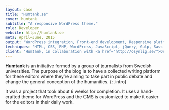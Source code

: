 ```yaml
---
layout: case
title: "Humtank.se"
cover: humtank
subtitle: "A responsive WordPress theme."
role: Developer
website: http://humtank.se
meta: April–June, 2015
output: 'WordPress integration, Front-end development, Responsive platform'
techniques: 'HTML, CSS, PHP, WordPress, JavaScript, jQuery, Gulp, Sass'
client: 'Humtank, in collaboration with <a href="http://osynlig.se/">Osynlig</a>'
---
```


**Humtank** is an initiative formed by a group of journalists from Swedish universities. The purpose of the blog is to have a collected writing platform for these editors where they’re aiming to take part in public debate and change the general conception of the humanities.
{: .intro}

It was a project that took about 6 weeks for completion. It uses a hand-crafted theme for WordPress and the CMS is customized to make it easier for the editors in their daily work.
